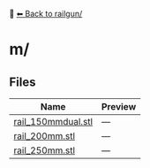 📁 [⬅ Back to railgun/](../README.md)

# m/

## Files

| Name | Preview |
|------|---------|
| [rail_150mmdual.stl](./rail_150mmdual.stl) | — |
| [rail_200mm.stl](./rail_200mm.stl) | — |
| [rail_250mm.stl](./rail_250mm.stl) | — |